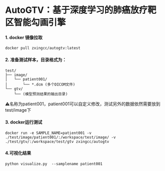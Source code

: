 # AutoGTV：基于深度学习的肺癌放疗靶区智能勾画引擎

#### 1. docker 镜像拉取
```
docker pull zxingcc/autogtv:latest
```

#### 2. 准备测试样本，目录格式为：
    test/
    ├── image/
    │   └── patient001/
    │       └── *.dcm (多个DICOM文件)
    └── gtv/
        └── (模型预测结果的输出目录)
⚠️名称为patient001，patient001可以自定义修改，测试另外的数据依然需要放到test/image下

#### 3. docker运行测试

```
docker run -e SAMPLE_NAME=patient001 -v ./test/image/patient001/:/workspace/test/image/ -v ./test/gtv/:/workspace/test/gtv zxingcc/autogtv
```

#### 4.可视化结果

```
python visualize.py  --samplename patient001
```





